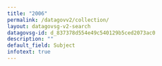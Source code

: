 ```yaml
---
title: "2006"
permalink: /datagovv2/collection/
layout: datagovsg-v2-search
datagovsg-id: d_837378d554e49c540129b5ced2073ac0
description: ""
default_field: Subject
infotext: true
---
```

